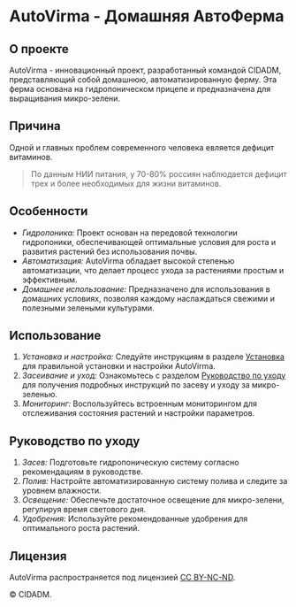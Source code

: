 # AutoVirma - Домашняя АвтоФерма

## О проекте
AutoVirma - инновационный проект, разработанный командой CIDADM, представляющий собой домашнюю, автоматизированную ферму. Эта ферма основана на гидропоническом прицепе и предназначена для выращивания микро-зелени.

## Причина
Одной и главных проблем современного человека евляется дефицит витаминов.

> По данным НИИ питания, у 70-80% россиян наблюдается дефицит трех и более необходимых для жизни витаминов.


## Особенности
- *Гидропоника:* Проект основан на передовой технологии гидропоники, обеспечивающей оптимальные условия для роста и развития растений без использования почвы.
- *Автоматизация:* AutoVirma обладает высокой степенью автоматизации, что делает процесс ухода за растениями простым и эффективным.
- *Домашнее использование:* Предназначено для использования в домашних условиях, позволяя каждому наслаждаться свежими и полезными зелеными культурами.

## Использование
1. *Установка и настройка:* Следуйте инструкциям в разделе [Установка](#установка) для правильной установки и настройки AutoVirma.
2. *Засеивание и уход:* Ознакомьтесь с разделом [Руководство по уходу](#руководство-по-уходу) для получения подробных инструкций по засеву и уходу за микро-зеленью.
3. *Мониторинг:* Воспользуйтесь встроенным мониторингом для отслеживания состояния растений и настройки параметров.

<!-- 

## Установка
1. Клонируйте репозиторий: git clone https://github.com/CIDADM/AutoVirma.git
2. Перейдите в директорию проекта: cd AutoVirma
3. Запустите установку: ./install.sh

-->

## Руководство по уходу
1. *Засев:* Подготовьте гидропоническую систему согласно рекомендациям в руководстве.
2. *Полив:* Настройте автоматизированную систему полива и следите за уровнем влажности.
3. *Освещение:* Обеспечьте достаточное освещение для микро-зелени, регулируя время светового дня.
4. *Удобрения:* Используйте рекомендованные удобрения для оптимального роста растений.

## Лицензия
AutoVirma распространяется под лицензией [CC BY-NC-ND](LICENSE).

© CIDADM.
